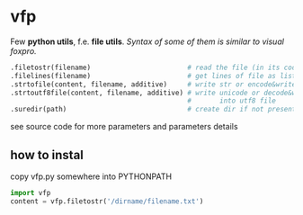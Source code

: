# vfp

Few **python utils**, f.e. **file utils**.
*Syntax of some of them is similar to visual foxpro.*

```python
.filetostr(filename)                        # read the file (in its coding)
.filelines(filename)                        # get lines of file as list
.strtofile(content, filename, additive)     # write str or encode&write unicode
.strtoutf8file(content, filename, additive) # write unicode or decode&write str
                                            #       into utf8 file
.suredir(path)                              # create dir if not present
```

see source code for more parameters and parameters details

## how to instal

copy vfp.py somewhere into PYTHONPATH
```python
import vfp
content = vfp.filetostr('/dirname/filename.txt')
```
